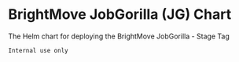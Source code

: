 # BrightMove JobGorilla (JG) Chart

The Helm chart for deploying the BrightMove JobGorilla - Stage Tag

    Internal use only
